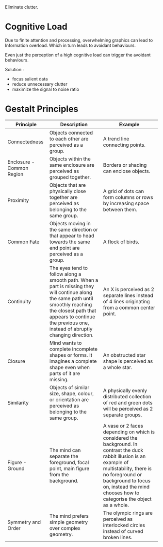 Eliminate clutter.

# Cognitive Load

Due to finite attention and processing, overwhelming graphics can lead to Information overload. Which in turn leads to avoidant behaviours.

Even just the perception of a high cognitive load can trigger the avoidant behaviours.

Solution : 
- focus salient data
- reduce unnecessary clutter
- maximize the signal to noise ratio

# Gestalt Principles

| Principle                 | Description                                                                                                                                                                                                                            | Example                                                                                                                                                                                                                                                      |
| ------------------------- | -------------------------------------------------------------------------------------------------------------------------------------------------------------------------------------------------------------------------------------- | ------------------------------------------------------------------------------------------------------------------------------------------------------------------------------------------------------------------------------------------------------------ |
| Connectedness             | Objects connected to each other are perceived as a group.                                                                                                                                                                              | A trend line connecting points.                                                                                                                                                                                                                              |
| Enclosure - Common Region | Objects within the same enclosure are perceived as grouped together.                                                                                                                                                                   | Borders or shading can enclose objects.                                                                                                                                                                                                                      |
| Proximity                 | Objects that are physically close together are perceived as belonging to the same group.                                                                                                                                               | A grid of dots can form columns or rows by increasing space between them.                                                                                                                                                                                    |
| Common Fate               | Objects moving in the same direction or that appear to head towards the same end point are perceived as a group.                                                                                                                       | A flock of birds.                                                                                                                                                                                                                                            |
| Continuity                | The eyes tend to follow along a smooth path. When a part is missing they will continue along the same path until smoothly reaching the closest path that appears to continue the previous one, instead of abruptly changing direction. | An X is perceived as 2 separate lines instead of 4 lines originating from a common center point.                                                                                                                                                             |
| Closure                   | Mind wants to complete incomplete shapes or forms. It imagines a complete shape even when parts of it are missing.                                                                                                                     | An obstructed star shape is perceived as a whole star.                                                                                                                                                                                                       |
| Similarity                | Objects of similar size, shape, colour, or orientation are perceived as belonging to the same group.                                                                                                                                   | A physically evenly distributed collection of red and green dots will be perceived as 2 separate groups.                                                                                                                                                     |
| Figure - Ground           | The mind can separate the foreground, focal point, main figure from the background.                                                                                                                                                    | A vase or 2 faces depending on which is considered the background. In contrast the duck rabbit illusion is an example of multistability, there is no foreground or background to focus on, instead the mind chooses how to categorise the object as a whole. |
| Symmetry and Order        | The mind prefers simple geometry over complex geometry.                                                                                                                                                                                | The olympic rings are perceived as interlocked circles instead of curved broken lines.                                                                                                                                                                       |

